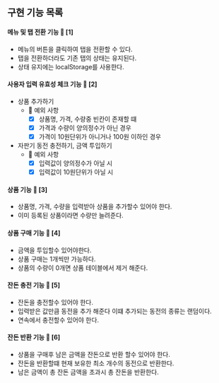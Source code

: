 ## 구현 기능 목록

#### 메뉴 및 탭 전환 기능 🔎 [1]

- 메뉴의 버튼을 클릭하여 탭을 전환할 수 있다.
- 탭을 전환하더라도 기존 탭의 상태는 유지된다.
- 상태 유지에는 localStorage를 사용한다.

#### 사용자 입력 유효성 체크 기능 🔎 [2]

- 상품 추가하기
  - 🚨 예외 사항
    - [x] 상품명, 가격, 수량중 빈칸이 존재할 떄
    - [x] 가격과 수량이 양의정수가 아닌 경우
    - [x] 가격이 10원단위가 아니거나 100원 이하인 경우

- 자판기 동전 충전하기, 금액 투입하기
  - 🚨 예외 사항
    - [x] 입력값이 양의정수가 아닐 시
    - [x] 입력값이 10원단위가 아닐 시

#### 상품  기능 🔎 [3]

  - 상품명, 가격, 수량을 입력받아 상품을 추가할수 있어야 한다.
  - 이미 등록된 상품이라면 수량만 늘려준다.

#### 상품 구매 기능 🔎 [4]

  - 금액을 투입할수 있어야한다.
  - 상품 구매는 1개씩만 가능하다.
  - 상품의 수량이 0개면 상품 테이블에서 제거 해준다.

#### 잔돈 충전 기능 🔎 [5]

  - 잔돈을 충전할수 있어야 한다.
  - 입력받은 값만큼 동전을 추가 해준다 이떄 추가되는 동전의 종류는 랜덤이다.
  - 연속에서 충전할수 있어야 한다.

#### 잔돈 반환 기능 🔎 [6]

  - 상품을 구매후 남은 금액을 잔돈으로 반환 할수 있어야 한다.
  - 잔돈을 반환할떄 현재 보유한 최소 개수의 동전으로 반환한다.
  - 남은 금액이 총 잔돈 금액을 초과시 총 잔돈을 반환한다.


